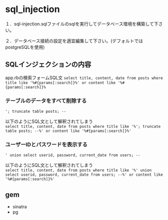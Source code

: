 # sql_injection

１．sql-injection.sqlファイルのsqlを実行してデータベース環境を構築して下さい。

２．データベース接続の設定を適宜編集して下さい。(デフォルトではpostgreSQLを使用)

## SQLインジェクションの内容
app.rbの検索フォームSQL文
`select title, content, date from posts where title like '%#{params[:search]}%' or content like '%#{params[:search]}%`

### テーブルのデータをすべて削除する
`'; truncate table posts; --`

以下のようにSQL文として解釈されてしまう  
`select title, content, date from posts where title like '%'; truncate table posts; --%' or content like '%#{params[:search]}%'`

### ユーザーIDとパスワードを表示する
`' union select userid, password, current_date from users; --`

以下のようにSQL文として解釈されてしまう  
`select title, content, date from posts where title like '%' union select userid, password, current_date from users; --%' or content like '%#{params[:search]}%'`

## gem
- sinatra  
- pg  
